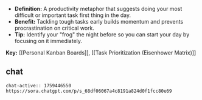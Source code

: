 - **Definition:** A productivity metaphor that suggests doing your most difficult or important task first thing in the day.
- **Benefit:** Tackling tough tasks early builds momentum and prevents procrastination on critical work.
- **Tip:** Identify your "frog" the night before so you can start your day by focusing on it immediately.

**Key:** [[Personal Kanban Boards]], [[Task Prioritization (Eisenhower Matrix)]]

## chat
```smart-chatgpt
chat-active:: 1759446550 https://sora.chatgpt.com/p/s_68df06067a4c8191a824d0f1fcc80e69
```
